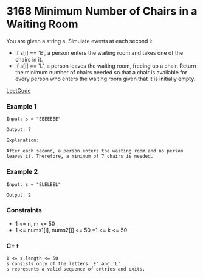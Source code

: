 # 3168 Minimum Number of Chairs in a Waiting Room

You are given a string s. Simulate events at each second i:

* If s[i] == 'E', a person enters the waiting room and takes one of the chairs in it.
* If s[i] == 'L', a person leaves the waiting room, freeing up a chair.
Return the minimum number of chairs needed so that a chair is available for every person who enters the waiting room given that it is initially empty.
 
[LeetCode](https://leetcode.cn/problems/minimum-number-of-chairs-in-a-waiting-room/)

### Example 1

```
Input: s = "EEEEEEE"

Output: 7

Explanation:

After each second, a person enters the waiting room and no person leaves it. Therefore, a minimum of 7 chairs is needed.
```

### Example 2

```
Input: s = "ELELEEL"

Output: 2
```

### Constraints

* 1 <= n, m <= 50
* 1 <= nums1[i], nums2[j] <= 50
*1 <= k <= 50

### C++ 

```
1 <= s.length <= 50
s consists only of the letters 'E' and 'L'.
s represents a valid sequence of entries and exits.
```